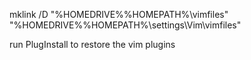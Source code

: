 mklink /D "%HOMEDRIVE%%HOMEPATH%\vimfiles" "%HOMEDRIVE%%HOMEPATH%\settings\Vim\vimfiles"

run PlugInstall to restore the vim plugins
